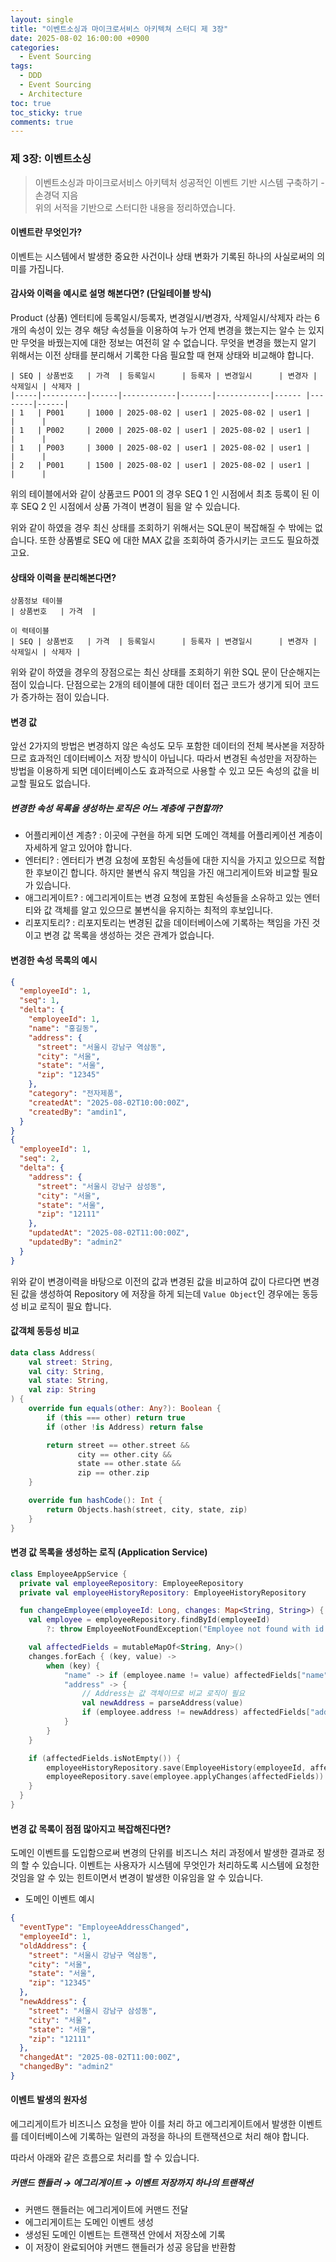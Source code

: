 ```yaml
---
layout: single
title: "이벤트소싱과 마이크로서비스 아키텍쳐 스터디 제 3장"
date: 2025-08-02 16:00:00 +0900
categories:
  - Event Sourcing
tags:
  - DDD
  - Event Sourcing
  - Architecture
toc: true
toc_sticky: true
comments: true
---
```


### 제 3장: 이벤트소싱

> 이벤트소싱과 마이크로서비스 아키텍처 성공적인 이벤트 기반 시스템 구축하기 - 손경덕 지음  
> 위의 서적을 기반으로 스터디한 내용을 정리하였습니다.

#### 이벤트란 무엇인가?
이벤트는 시스템에서 발생한 중요한 사건이나 상태 변화가 기록된 하나의 사실로써의 의미를 가집니다.

#### 감사와 이력을 예시로 설명 해본다면? (단일테이블 방식)
Product (상품) 엔터티에 등록일시/등록자, 변경일시/변경자, 삭제일시/삭제자 라는 6개의 속성이 있는 경우 해당 속성들을 이용하여 누가 언제 변경을 했는지는 알수 는 있지만 무엇을 바꿨는지에 대한 정보는 여전히 알 수 없습니다. 무엇을 변경을 했는지 알기 위해서는 이전 상태를 분리해서 기록한 다음 필요할 때 현재 상태와 비교해야 합니다.

```table
| SEQ | 상품번호   | 가격  | 등록일시      | 등록자 | 변경일시      | 변경자 | 삭제일시 | 삭제자 |
|-----|----------|------|------------|-------|------------|------ |--------|------|
| 1   | P001     | 1000 | 2025-08-02 | user1 | 2025-08-02 | user1 |        |      |
| 1   | P002     | 2000 | 2025-08-02 | user1 | 2025-08-02 | user1 |        |      |
| 1   | P003     | 3000 | 2025-08-02 | user1 | 2025-08-02 | user1 |        |      |
| 2   | P001     | 1500 | 2025-08-02 | user1 | 2025-08-02 | user1 |        |      |

```

위의 테이블에서와 같이 상품코드 P001 의 경우 SEQ 1 인 시점에서 최초 등록이 된 이후
SEQ 2 인 시점에서 상품 가격이 변경이 됨을 알 수 있습니다.

위와 같이 하였을 경우 최신 상태를 조회하기 위해서는
SQL문이 복잡해질 수 밖에는 없습니다.
또한 상품별로 SEQ 에 대한 MAX 값을 조회하여 증가시키는 코드도 필요하겠고요.

#### 상태와 이력을 분리해본다면?
````table
상품정보 테이블
| 상품번호   | 가격  |

이 력테이블
| SEQ | 상품번호   | 가격  | 등록일시      | 등록자 | 변경일시      | 변경자 | 삭제일시 | 삭제자 |
````

위와 같이 하였을 경우의 장점으로는 최신 상태를 조회하기 위한 SQL 문이 단순해지는 점이 있습니다.
단점으로는 2개의 테이블에 대한 데이터 접근 코드가 생기게 되어 코드가 증가하는 점이 있습니다.


#### 변경 값
앞선 2가지의 방법은 변경하지 않은 속성도 모두 포함한 데이터의 전체 복사본을 저장하므로 효과적인 데이터베이스
저장 방식이 아닙니다.
따라서 변경된 속성만을 저장하는 방법을 이용하게 되면 데이터베이스도 효과적으로 사용할 수 있고 모든 속성의 값을 비교할 필요도 없습니다.

##### 변경한 속성 목록을 생성하는 로직은 어느 계층에 구현할까?
- 어플리케이션 계층?
: 이곳에 구현을 하게 되면 도메인 객체를 어플리케이션 계층이 자세하게 알고 있어야 합니다.
- 엔터티?
: 엔터티가 변경 요청에 포함된 속성들에 대한 지식을 가지고 있으므로 적합한 후보이긴 합니다.
하지만 불변식 유지 책임을 가진 애그리게이트와 비교할 필요가 있습니다.
- 애그리게이트?
: 에그리게이트는 변경 요청에 포함된 속성들을 소유하고 있는 엔터티와 값 객체를 알고 있으므로 불변식을 유지하는 최적의 후보입니다.
- 리포지토리?
: 리포지토리는 변경된 값을 데이터베이스에 기록하는 책임을 가진 것이고 변경 값 목록을 생성하는 것은 관계가 없습니다.


#### 변경한 속성 목록의 예시
```json
{
  "employeeId": 1,
  "seq": 1,
  "delta": {
    "employeeId": 1,
    "name": "홍길동",
    "address": {
      "street": "서울시 강남구 역삼동",
      "city": "서울",
      "state": "서울",
      "zip": "12345"
    },
    "category": "전자제품",
    "createdAt": "2025-08-02T10:00:00Z",
    "createdBy": "amdin1",
  }
}
{
  "employeeId": 1,
  "seq": 2,
  "delta": {
    "address": {
      "street": "서울시 강남구 삼성동",
      "city": "서울",
      "state": "서울",
      "zip": "12111"
    },
    "updatedAt": "2025-08-02T11:00:00Z",
    "updatedBy": "admin2"
  }
}
```

위와 같이 변경이력을 바탕으로 이전의 값과 변경된 값을 비교하여 값이 다르다면 변경된 값을 생성하여
Repository 에 저장을 하게 되는데 `Value Object`인 경우에는 동등성 비교 로직이 필요 합니다.

#### 값객체 동등성 비교
```kotlin
data class Address(
    val street: String,
    val city: String,
    val state: String,
    val zip: String
) {
    override fun equals(other: Any?): Boolean {
        if (this === other) return true
        if (other !is Address) return false

        return street == other.street &&
               city == other.city &&
               state == other.state &&
               zip == other.zip
    }

    override fun hashCode(): Int {
        return Objects.hash(street, city, state, zip)
    }
}
```

#### 변경 값 목록을 생성하는 로직 (Application Service)
```kotlin
class EmployeeAppService {
  private val employeeRepository: EmployeeRepository
  private val employeeHistoryRepository: EmployeeHistoryRepository

  fun changeEmployee(employeeId: Long, changes: Map<String, String>) {
    val employee = employeeRepository.findById(employeeId)
        ?: throw EmployeeNotFoundException("Employee not found with id: $employeeId")

    val affectedFields = mutableMapOf<String, Any>()
    changes.forEach { (key, value) ->
        when (key) {
            "name" -> if (employee.name != value) affectedFields["name"] = value
            "address" -> {
                // Address는 값 객체이므로 비교 로직이 필요
                val newAddress = parseAddress(value)
                if (employee.address != newAddress) affectedFields["address"] = newAddress
            }
        }
    }

    if (affectedFields.isNotEmpty()) {
        employeeHistoryRepository.save(EmployeeHistory(employeeId, affectedFields))
        employeeRepository.save(employee.applyChanges(affectedFields))
    }
  }
}
```

#### 변경 값 목록이 점점 많아지고 복잡해진다면?
도메인 이벤트를 도입함으로써 변경의 단위를 비즈니스 처리 과정에서 발생한 결과로 정의 할 수 있습니다.
이벤트는 사용자가 시스템에 무엇인가 처리하도록 시스템에 요청한 것임을 알 수 있는 힌트이면서 변경이 발생한 이유임을 알 수 있습니다.

- 도메인 이벤트 예시
```json
{
  "eventType": "EmployeeAddressChanged",
  "employeeId": 1,
  "oldAddress": {
    "street": "서울시 강남구 역삼동",
    "city": "서울",
    "state": "서울",
    "zip": "12345"
  },
  "newAddress": {
    "street": "서울시 강남구 삼성동",
    "city": "서울",
    "state": "서울",
    "zip": "12111"
  },
  "changedAt": "2025-08-02T11:00:00Z",
  "changedBy": "admin2"
}
```

#### 이벤트 발생의 원자성
에그리게이트가 비즈니스 요청을 받아 이를 처리 하고 에그리게이트에서 발생한 이벤트를 데이터베이스에 기록하는 일련의 과정을 하나의 트랜잭션으로 처리 해야 합니다.

따라서 아래와 같은 흐름으로 처리를 할 수 있습니다.

##### 커맨드 핸들러 → 에그리게이트 → 이벤트 저장까지 하나의 트랜잭션
- 커맨드 핸들러는 에그리게이트에 커맨드 전달
- 에그리게이트는 도메인 이벤트 생성
- 생성된 도메인 이벤트는 트랜잭션 안에서 저장소에 기록
- 이 저장이 완료되어야 커맨드 핸들러가 성공 응답을 반환함

